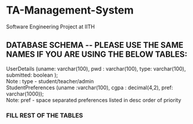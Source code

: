 # TA-Management-System
Software Engineering Project at IITH

## DATABASE SCHEMA -- PLEASE USE THE SAME NAMES IF YOU ARE USING THE BELOW TABLES:
UserDetails (uname: varchar(100), pwd : varchar(100), type: varchar(100), submitted: boolean );  
Note : type - student/teacher/admin  
StudentPreferences (uname :varchar(100), cgpa : decimal(4,2), pref: varchar(1000));  
Note: pref - space separated preferences listed in desc order of priority  

### FILL REST OF THE TABLES

